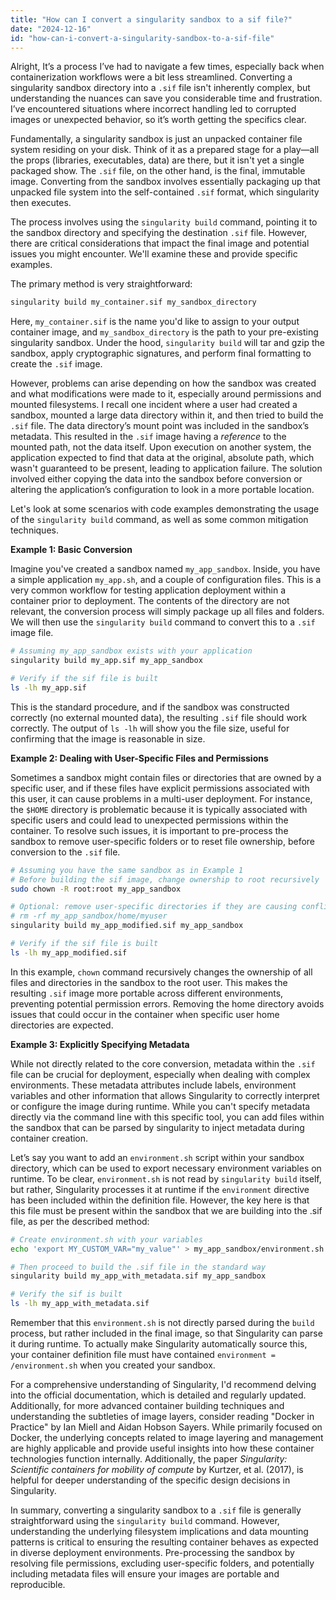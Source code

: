 ```yaml
---
title: "How can I convert a singularity sandbox to a sif file?"
date: "2024-12-16"
id: "how-can-i-convert-a-singularity-sandbox-to-a-sif-file"
---
```


Alright,  It’s a process I’ve had to navigate a few times, especially back when containerization workflows were a bit less streamlined. Converting a singularity sandbox directory into a `.sif` file isn't inherently complex, but understanding the nuances can save you considerable time and frustration. I’ve encountered situations where incorrect handling led to corrupted images or unexpected behavior, so it’s worth getting the specifics clear.

Fundamentally, a singularity sandbox is just an unpacked container file system residing on your disk. Think of it as a prepared stage for a play—all the props (libraries, executables, data) are there, but it isn't yet a single packaged show. The `.sif` file, on the other hand, is the final, immutable image. Converting from the sandbox involves essentially packaging up that unpacked file system into the self-contained `.sif` format, which singularity then executes.

The process involves using the `singularity build` command, pointing it to the sandbox directory and specifying the destination `.sif` file. However, there are critical considerations that impact the final image and potential issues you might encounter. We'll examine these and provide specific examples.

The primary method is very straightforward:

```bash
singularity build my_container.sif my_sandbox_directory
```

Here, `my_container.sif` is the name you'd like to assign to your output container image, and `my_sandbox_directory` is the path to your pre-existing singularity sandbox. Under the hood, `singularity build` will tar and gzip the sandbox, apply cryptographic signatures, and perform final formatting to create the `.sif` image.

However, problems can arise depending on how the sandbox was created and what modifications were made to it, especially around permissions and mounted filesystems. I recall one incident where a user had created a sandbox, mounted a large data directory within it, and then tried to build the `.sif` file. The data directory’s mount point was included in the sandbox’s metadata. This resulted in the `.sif` image having a *reference* to the mounted path, not the data itself. Upon execution on another system, the application expected to find that data at the original, absolute path, which wasn't guaranteed to be present, leading to application failure. The solution involved either copying the data into the sandbox before conversion or altering the application’s configuration to look in a more portable location.

Let's look at some scenarios with code examples demonstrating the usage of the `singularity build` command, as well as some common mitigation techniques.

**Example 1: Basic Conversion**

Imagine you've created a sandbox named `my_app_sandbox`. Inside, you have a simple application `my_app.sh`, and a couple of configuration files. This is a very common workflow for testing application deployment within a container prior to deployment. The contents of the directory are not relevant, the conversion process will simply package up all files and folders. We will then use the `singularity build` command to convert this to a `.sif` image file.

```bash
# Assuming my_app_sandbox exists with your application
singularity build my_app.sif my_app_sandbox

# Verify if the sif file is built
ls -lh my_app.sif
```

This is the standard procedure, and if the sandbox was constructed correctly (no external mounted data), the resulting `.sif` file should work correctly. The output of `ls -lh` will show you the file size, useful for confirming that the image is reasonable in size.

**Example 2: Dealing with User-Specific Files and Permissions**

Sometimes a sandbox might contain files or directories that are owned by a specific user, and if these files have explicit permissions associated with this user, it can cause problems in a multi-user deployment. For instance, the `$HOME` directory is problematic because it is typically associated with specific users and could lead to unexpected permissions within the container. To resolve such issues, it is important to pre-process the sandbox to remove user-specific folders or to reset file ownership, before conversion to the `.sif` file.

```bash
# Assuming you have the same sandbox as in Example 1
# Before building the sif image, change ownership to root recursively
sudo chown -R root:root my_app_sandbox

# Optional: remove user-specific directories if they are causing conflicts, for example
# rm -rf my_app_sandbox/home/myuser
singularity build my_app_modified.sif my_app_sandbox

# Verify if the sif file is built
ls -lh my_app_modified.sif
```

In this example, `chown` command recursively changes the ownership of all files and directories in the sandbox to the root user. This makes the resulting `.sif` image more portable across different environments, preventing potential permission errors. Removing the home directory avoids issues that could occur in the container when specific user home directories are expected.

**Example 3: Explicitly Specifying Metadata**

While not directly related to the core conversion, metadata within the `.sif` file can be crucial for deployment, especially when dealing with complex environments. These metadata attributes include labels, environment variables and other information that allows Singularity to correctly interpret or configure the image during runtime. While you can't specify metadata directly via the command line with this specific tool, you can add files within the sandbox that can be parsed by singularity to inject metadata during container creation.

Let’s say you want to add an `environment.sh` script within your sandbox directory, which can be used to export necessary environment variables on runtime. To be clear, `environment.sh` is not read by `singularity build` itself, but rather, Singularity processes it at runtime if the `environment` directive has been included within the definition file. However, the key here is that this file must be present within the sandbox that we are building into the .sif file, as per the described method:

```bash
# Create environment.sh with your variables
echo 'export MY_CUSTOM_VAR="my_value"' > my_app_sandbox/environment.sh

# Then proceed to build the .sif file in the standard way
singularity build my_app_with_metadata.sif my_app_sandbox

# Verify the sif is built
ls -lh my_app_with_metadata.sif
```

Remember that this `environment.sh` is not directly parsed during the `build` process, but rather included in the final image, so that Singularity can parse it during runtime. To actually make Singularity automatically source this, your container definition file must have contained `environment = /environment.sh` when you created your sandbox.

For a comprehensive understanding of Singularity, I'd recommend delving into the official documentation, which is detailed and regularly updated. Additionally, for more advanced container building techniques and understanding the subtleties of image layers, consider reading "Docker in Practice" by Ian Miell and Aidan Hobson Sayers. While primarily focused on Docker, the underlying concepts related to image layering and management are highly applicable and provide useful insights into how these container technologies function internally. Additionally, the paper *Singularity: Scientific containers for mobility of compute* by Kurtzer, et al. (2017), is helpful for deeper understanding of the specific design decisions in Singularity.

In summary, converting a singularity sandbox to a `.sif` file is generally straightforward using the `singularity build` command. However, understanding the underlying filesystem implications and data mounting patterns is critical to ensuring the resulting container behaves as expected in diverse deployment environments. Pre-processing the sandbox by resolving file permissions, excluding user-specific folders, and potentially including metadata files will ensure your images are portable and reproducible.
